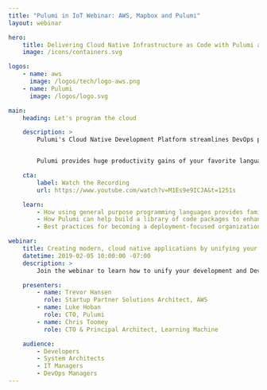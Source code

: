 ```yaml
---
title: "Pulumi in IoT Webinar: AWS, Mapbox and Pulumi"
layout: webinar

hero:
    title: Delivering Cloud Native Infrastructure as Code with Pulumi and AWS
    image: /icons/containers.svg

logos:
    - name: aws
      image: /logos/tech/logo-aws.png
    - name: Pulumi
      image: /logos/logo.svg

main:
    heading: Let's program the cloud

    description: >
        Pulumi's Cloud Native Development Platform streamlines DevOps processes and the delivery of cloud native software. Pulumi unlocks the power of general-purpose programming languages to equip your organization with the tools necessary to quickly build and deploy containers on AWS.


        Pulumi provides huge productivity gains of your favorite language: from testability, to code completion, error checking, packaging, versioning, and IDE support.

    cta:
        label: Watch the Recording
        url: https://www.youtube.com/watch?v=M1Es9e9ICJA&t=1251s

    learn:
        - How using general purpose programming languages provides familiar and powerful programming concepts
        - How Pulumi can help build a library of code packages to enhance efficiency
        - Best practices for becoming a deployment-focused organization

webinar:
    title: Creating modern, cloud native applications by unifying your DevOps teams
    datetime: 2019-02-05 10:00:00 -07:00
    description: >
        Join the webinar to learn how to unify your development and DevOps teams by using the power of general purpose programming languages to create modern, cloud native applications.

    presenters:
        - name: Trevor Hansen
          role: Startup Partner Solutions Architect, AWS
        - name: Luke Hoban
          role: CTO, Pulumi
        - name: Chris Toomey
          role: CTO & Principal Architect, Learning Machine

    audience:
        - Developers
        - System Architects
        - IT Managers
        - DevOps Managers
---
```

